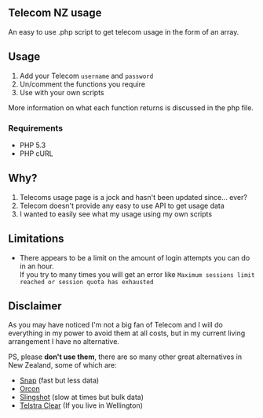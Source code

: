## Telecom NZ usage
An easy to use .php script to get telecom usage in the form of an array. 

## Usage
1. Add your Telecom `username` and `password`
2. Un/comment the functions you require
3. Use with your own scripts

More information on what each function returns is discussed in the php file.

### Requirements
* PHP 5.3
* PHP cURL

## Why?
1. Telecoms usage page is a jock and hasn't been updated since… ever?
2. Telecom doesn't provide any easy to use API to get usage data
3. I wanted to easily see what my usage using my own scripts

## Limitations
* There appears to be a limit on the amount of login attempts you can do in an hour. <br /> If you try to many times you will get an error like `Maximum sessions limit reached or session quota has exhausted`


## Disclaimer
As you may have noticed I'm not a big fan of Telecom and I will do everything in my power to avoid them at all costs, but in my current living arrangement I have no alternative.

PS, please **don't use them**, there are so many other great alternatives in New Zealand, some of which are:

* [Snap](http://www.snap.net.nz/) (fast but less data)
* [Orcon](http://www.orcon.net.nz/)
* [Slingshot](http://www.slingshot.co.nz/) (slow at times but bulk data)
* [Telstra Clear](http://www.telstraclear.co.nz/residential/inhome/) (If you live in Wellington) 